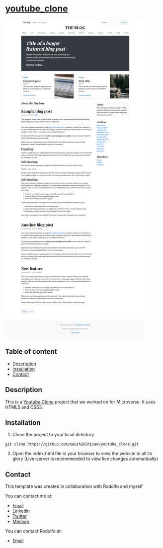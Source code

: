 # [youtube_clone](https://raw.githack.com/KaushikShivam/youtube_clone/feature-navigation/index.html)

![Youtube Clone](screenshot.png)

## Table of content
- [Description](#description)
- [Installation](#installation)
- [Contact](#contact)

## Description
This is a [Youtube Clone](https://raw.githack.com/rociac/forms-project/development/index.htm) project that we worked on for Microverse.
It uses HTML5 and CSS3.


## Installation

1. Clone the project to your local directory
```
git clone https://github.com/KaushikShivam/youtube_clone.git
```
2. Open the index.html file in your browser to view the website in all its glory (Live-server is recommended to view live changes automatically)

## Contact
This template was created in collaboration with Rodolfo and myself

You can contact me at:
- [Email](shivamkaushikofficial@gmail.com)
- [Linkedin](https://www.linkedin.com/in/shivam-kaushik-bb8162102/)
- [Twitter](https://twitter.com/kShivamDev)
- [Medium](https://medium.com/@shivamkaushikofficial)

You can contact Rodolfo at:
- [Email](acosta.rodolfo.rca@gmail.com)

